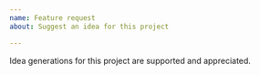 ```yaml
---
name: Feature request
about: Suggest an idea for this project

---
```


Idea generations for this project are supported and appreciated.
